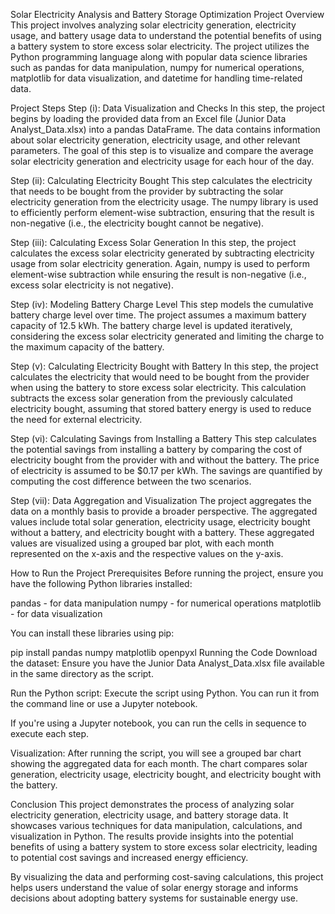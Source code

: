 Solar Electricity Analysis and Battery Storage Optimization
Project Overview
This project involves analyzing solar electricity generation, electricity usage, and battery usage data to understand the potential benefits of using a battery system to store excess solar electricity. The project utilizes the Python programming language along with popular data science libraries such as pandas for data manipulation, numpy for numerical operations, matplotlib for data visualization, and datetime for handling time-related data.

Project Steps
Step (i): Data Visualization and Checks
In this step, the project begins by loading the provided data from an Excel file (Junior Data Analyst_Data.xlsx) into a pandas DataFrame. The data contains information about solar electricity generation, electricity usage, and other relevant parameters. The goal of this step is to visualize and compare the average solar electricity generation and electricity usage for each hour of the day.

Step (ii): Calculating Electricity Bought
This step calculates the electricity that needs to be bought from the provider by subtracting the solar electricity generation from the electricity usage. The numpy library is used to efficiently perform element-wise subtraction, ensuring that the result is non-negative (i.e., the electricity bought cannot be negative).

Step (iii): Calculating Excess Solar Generation
In this step, the project calculates the excess solar electricity generated by subtracting electricity usage from solar electricity generation. Again, numpy is used to perform element-wise subtraction while ensuring the result is non-negative (i.e., excess solar electricity is not negative).

Step (iv): Modeling Battery Charge Level
This step models the cumulative battery charge level over time. The project assumes a maximum battery capacity of 12.5 kWh. The battery charge level is updated iteratively, considering the excess solar electricity generated and limiting the charge to the maximum capacity of the battery.

Step (v): Calculating Electricity Bought with Battery
In this step, the project calculates the electricity that would need to be bought from the provider when using the battery to store excess solar electricity. This calculation subtracts the excess solar generation from the previously calculated electricity bought, assuming that stored battery energy is used to reduce the need for external electricity.

Step (vi): Calculating Savings from Installing a Battery
This step calculates the potential savings from installing a battery by comparing the cost of electricity bought from the provider with and without the battery. The price of electricity is assumed to be $0.17 per kWh. The savings are quantified by computing the cost difference between the two scenarios.

Step (vii): Data Aggregation and Visualization
The project aggregates the data on a monthly basis to provide a broader perspective. The aggregated values include total solar generation, electricity usage, electricity bought without a battery, and electricity bought with a battery. These aggregated values are visualized using a grouped bar plot, with each month represented on the x-axis and the respective values on the y-axis.

How to Run the Project
Prerequisites
Before running the project, ensure you have the following Python libraries installed:

pandas - for data manipulation
numpy - for numerical operations
matplotlib - for data visualization

You can install these libraries using pip:



pip install pandas numpy matplotlib openpyxl
Running the Code
Download the dataset: Ensure you have the Junior Data Analyst_Data.xlsx file available in the same directory as the script.

Run the Python script: Execute the script using Python. You can run it from the command line or use a Jupyter notebook.


If you're using a Jupyter notebook, you can run the cells in sequence to execute each step.

Visualization: After running the script, you will see a grouped bar chart showing the aggregated data for each month. The chart compares solar generation, electricity usage, electricity bought, and electricity bought with the battery.

Conclusion
This project demonstrates the process of analyzing solar electricity generation, electricity usage, and battery storage data. It showcases various techniques for data manipulation, calculations, and visualization in Python. The results provide insights into the potential benefits of using a battery system to store excess solar electricity, leading to potential cost savings and increased energy efficiency.

By visualizing the data and performing cost-saving calculations, this project helps users understand the value of solar energy storage and informs decisions about adopting battery systems for sustainable energy use.
